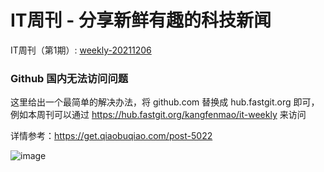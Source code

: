 # IT周刊 - 分享新鲜有趣的科技新闻

IT周刊（第1期）: [weekly-20211206](weekly-20211206.md)

### Github 国内无法访问问题

这里给出一个最简单的解决办法，将 github.com 替换成 hub.fastgit.org 即可，例如本周刊可以通过 https://hub.fastgit.org/kangfenmao/it-weekly 来访问  

详情参考：https://get.qiaobuqiao.com/post-5022  

![image](https://user-images.githubusercontent.com/8253512/145137280-cfc55367-95ae-4bf5-91ae-f4a45cce0fcb.png)

